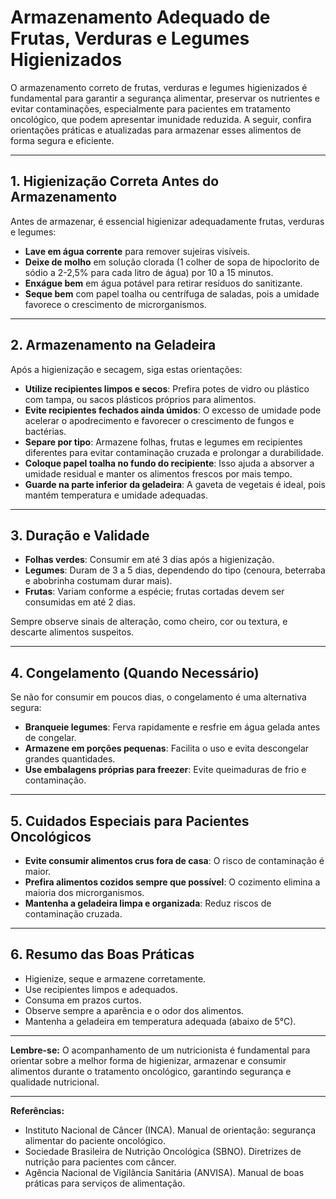 # Armazenamento Adequado de Frutas, Verduras e Legumes Higienizados

O armazenamento correto de frutas, verduras e legumes higienizados é fundamental para garantir a segurança alimentar, preservar os nutrientes e evitar contaminações, especialmente para pacientes em tratamento oncológico, que podem apresentar imunidade reduzida. A seguir, confira orientações práticas e atualizadas para armazenar esses alimentos de forma segura e eficiente.

---

## 1. **Higienização Correta Antes do Armazenamento**

Antes de armazenar, é essencial higienizar adequadamente frutas, verduras e legumes:

- **Lave em água corrente** para remover sujeiras visíveis.
- **Deixe de molho** em solução clorada (1 colher de sopa de hipoclorito de sódio a 2-2,5% para cada litro de água) por 10 a 15 minutos.
- **Enxágue bem** em água potável para retirar resíduos do sanitizante.
- **Seque bem** com papel toalha ou centrífuga de saladas, pois a umidade favorece o crescimento de microrganismos.

---

## 2. **Armazenamento na Geladeira**

Após a higienização e secagem, siga estas orientações:

- **Utilize recipientes limpos e secos**: Prefira potes de vidro ou plástico com tampa, ou sacos plásticos próprios para alimentos.
- **Evite recipientes fechados ainda úmidos**: O excesso de umidade pode acelerar o apodrecimento e favorecer o crescimento de fungos e bactérias.
- **Separe por tipo**: Armazene folhas, frutas e legumes em recipientes diferentes para evitar contaminação cruzada e prolongar a durabilidade.
- **Coloque papel toalha no fundo do recipiente**: Isso ajuda a absorver a umidade residual e manter os alimentos frescos por mais tempo.
- **Guarde na parte inferior da geladeira**: A gaveta de vegetais é ideal, pois mantém temperatura e umidade adequadas.

---

## 3. **Duração e Validade**

- **Folhas verdes**: Consumir em até 3 dias após a higienização.
- **Legumes**: Duram de 3 a 5 dias, dependendo do tipo (cenoura, beterraba e abobrinha costumam durar mais).
- **Frutas**: Variam conforme a espécie; frutas cortadas devem ser consumidas em até 2 dias.

Sempre observe sinais de alteração, como cheiro, cor ou textura, e descarte alimentos suspeitos.

---

## 4. **Congelamento (Quando Necessário)**

Se não for consumir em poucos dias, o congelamento é uma alternativa segura:

- **Branqueie legumes**: Ferva rapidamente e resfrie em água gelada antes de congelar.
- **Armazene em porções pequenas**: Facilita o uso e evita descongelar grandes quantidades.
- **Use embalagens próprias para freezer**: Evite queimaduras de frio e contaminação.

---

## 5. **Cuidados Especiais para Pacientes Oncológicos**

- **Evite consumir alimentos crus fora de casa**: O risco de contaminação é maior.
- **Prefira alimentos cozidos sempre que possível**: O cozimento elimina a maioria dos microrganismos.
- **Mantenha a geladeira limpa e organizada**: Reduz riscos de contaminação cruzada.

---

## 6. **Resumo das Boas Práticas**

- Higienize, seque e armazene corretamente.
- Use recipientes limpos e adequados.
- Consuma em prazos curtos.
- Observe sempre a aparência e o odor dos alimentos.
- Mantenha a geladeira em temperatura adequada (abaixo de 5°C).

---

**Lembre-se:** O acompanhamento de um nutricionista é fundamental para orientar sobre a melhor forma de higienizar, armazenar e consumir alimentos durante o tratamento oncológico, garantindo segurança e qualidade nutricional.

---

**Referências:**
- Instituto Nacional de Câncer (INCA). Manual de orientação: segurança alimentar do paciente oncológico.
- Sociedade Brasileira de Nutrição Oncológica (SBNO). Diretrizes de nutrição para pacientes com câncer.
- Agência Nacional de Vigilância Sanitária (ANVISA). Manual de boas práticas para serviços de alimentação.